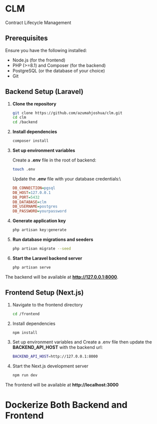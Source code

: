 # CLM

Contract Lifecycle Management

## Prerequisites

Ensure you have the following installed:

- Node.js (for the frontend)
- PHP (>=8.1) and Composer (for the backend)
- PostgreSQL (or the database of your choice)
- Git

## Backend Setup (Laravel)

1. **Clone the repository**  

   ```bash
   git clone https://github.com/azumahjoshua/clm.git
   cd clm
   cd /backend
   ```

2. **Install dependencies**

    ```bash
    composer install
    ```

3. **Set up environment variables**

    Create a **.env** file in the root of backend:

    ```bash
    touch .env
    ```

    Update the **.env** file with your database credentials:\

    ```ini
    DB_CONNECTION=pgsql
    DB_HOST=127.0.0.1
    DB_PORT=5432
    DB_DATABASE=clm
    DB_USERNAME=postgres
    DB_PASSWORD=yourpassword

    ```

4. **Generate application key**

    ```bash
    php artisan key:generate
    ```

5. **Run database migrations and seeders**

    ```bash
    php artisan migrate --seed
    ```

6. **Start the Laravel backend server**

    ```bash
    php artisan serve
    ```

The backend will be available at **http://127.0.0.1:8000**.

## Frontend Setup (Next.js)

1. Navigate to the frontend directory

    ```bash
    cd /frontend
    ```

2. Install dependencies

    ```bash
    npm install
    ```

3. Set up environment variables and Create a .env file then update the **BACKEND_API_HOST** with the backend url:

    ```bash
    BACKEND_API_HOST=http://127.0.0.1:8000
    ```

4. Start the Next.js development server

    ```bash
    npm run dev
    ```

The frontend will be available at **http://localhost:3000**

# Dockerize Both Backend and Frontend

<!-- git checkout -b ansible-setup
git add ansible/
git commit -m "Initialize Ansible setup"
git push origin ansible-setup

git checkout -b fullstack-dev
git add back-end/
git commit -m "Initialize backend development"
git push origin fullstack-dev

git checkout -b  fullstack-dev
git add front-end/
git commit -m "Initialize frontend development"
git push origin  fullstack-dev

git checkout -b terraform-infra
git add terraform/
git commit -m "Initialize Terraform infrastructure"
git push origin terraform-infra

git checkout -b deployment-scripts
git add deploy.sh push-to-ecr.sh set_env.sh
git commit -m "Initialize deployment scripts"
git push origin deployment-scripts

git checkout -b nginx-config
git add nginx/
git commit -m "Initialize Nginx configuration"
git push origin nginx-config

git checkout -b jenkins-pipeline
git add Jenkinsfile Jenkinsfile_old
git commit -m "Initialize Jenkins pipeline"
git push origin jenkins-pipeline -->

